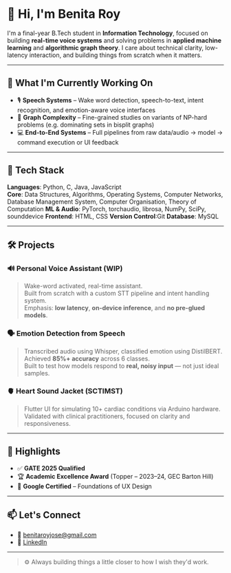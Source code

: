 # 👋 Hi, I'm Benita Roy

I'm a final-year B.Tech student in **Information Technology**, focused on building **real-time voice systems** and solving problems in **applied machine learning** and **algorithmic graph theory**. I care about technical clarity, low-latency interaction, and building things from scratch when it matters.

---

## 🧠 What I'm Currently Working On

- 🎙 **Speech Systems** – Wake word detection, speech-to-text, intent recognition, and emotion-aware voice interfaces  
- 🧮 **Graph Complexity** – Fine-grained studies on variants of NP-hard problems (e.g. dominating sets in bisplit graphs)  
- 💻 **End-to-End Systems** – Full pipelines from raw data/audio → model → command execution or UI feedback

---

## 🔧 Tech Stack

**Languages**: Python, C, Java, JavaScript  
**Core**: Data Structures, Algorithms, Operating Systems, Computer Networks, Database Management System, Computer Organisation, Theory of Computation
**ML & Audio**: PyTorch, torchaudio, librosa, NumPy, SciPy, sounddevice
**Frontend**: HTML, CSS
**Version Control**:Git
**Database**: MySQL

---

## 🛠️ Projects

### 🔊 Personal Voice Assistant (WIP)
> Wake-word activated, real-time assistant.  
> Built from scratch with a custom STT pipeline and intent handling system.  
> Emphasis: **low latency**, **on-device inference**, and **no pre-glued models**.

### 🗣 Emotion Detection from Speech  
> Transcribed audio using Whisper, classified emotion using DistilBERT.  
> Achieved **85%+ accuracy** across 6 classes.  
> Built to test how models respond to **real, noisy input** — not just ideal samples.

### 🫀 Heart Sound Jacket (SCTIMST)  
> Flutter UI for simulating 10+ cardiac conditions via Arduino hardware.  
> Validated with clinical practitioners, focused on clarity and responsiveness.

---

## 🏅 Highlights

- ✅ **GATE 2025 Qualified**
- 🏆 **Academic Excellence Award** (Topper – 2023–24, GEC Barton Hill)
- 📜 **Google Certified** – Foundations of UX Design

---

## 📫 Let's Connect

- 📧 [benitaroyjose@gmail.com](mailto:benitaroyjose@gmail.com)  
- 🔗 [LinkedIn](https://linkedin.com/in/benitaroy312005)  

---

> ⚙️ Always building things a little closer to how I wish they'd work.
